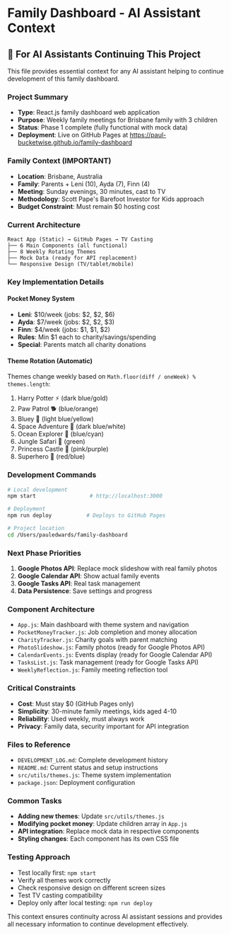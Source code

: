 # Family Dashboard - AI Assistant Context

## 🤖 For AI Assistants Continuing This Project

This file provides essential context for any AI assistant helping to continue development of this family dashboard.

### Project Summary
- **Type**: React.js family dashboard web application
- **Purpose**: Weekly family meetings for Brisbane family with 3 children
- **Status**: Phase 1 complete (fully functional with mock data)
- **Deployment**: Live on GitHub Pages at https://paul-bucketwise.github.io/family-dashboard

### Family Context (IMPORTANT)
- **Location**: Brisbane, Australia
- **Family**: Parents + Leni (10), Ayda (7), Finn (4)
- **Meeting**: Sunday evenings, 30 minutes, cast to TV
- **Methodology**: Scott Pape's Barefoot Investor for Kids approach
- **Budget Constraint**: Must remain $0 hosting cost

### Current Architecture
```
React App (Static) → GitHub Pages → TV Casting
├── 6 Main Components (all functional)
├── 8 Weekly Rotating Themes
├── Mock Data (ready for API replacement)
└── Responsive Design (TV/tablet/mobile)
```

### Key Implementation Details

#### Pocket Money System
- **Leni**: $10/week (jobs: $2, $2, $6)
- **Ayda**: $7/week (jobs: $2, $2, $3)
- **Finn**: $4/week (jobs: $1, $1, $2)
- **Rules**: Min $1 each to charity/savings/spending
- **Special**: Parents match all charity donations

#### Theme Rotation (Automatic)
Themes change weekly based on `Math.floor(diff / oneWeek) % themes.length`:
1. Harry Potter ⚡ (dark blue/gold)
2. Paw Patrol 🐕 (blue/orange)  
3. Bluey 🐶 (light blue/yellow)
4. Space Adventure 🚀 (dark blue/white)
5. Ocean Explorer 🌊 (blue/cyan)
6. Jungle Safari 🦁 (green)
7. Princess Castle 👑 (pink/purple)
8. Superhero 🦸 (red/blue)

### Development Commands
```bash
# Local development
npm start                 # http://localhost:3000

# Deployment  
npm run deploy           # Deploys to GitHub Pages

# Project location
cd /Users/pauledwards/family-dashboard
```

### Next Phase Priorities
1. **Google Photos API**: Replace mock slideshow with real family photos
2. **Google Calendar API**: Show actual family events
3. **Google Tasks API**: Real task management
4. **Data Persistence**: Save settings and progress

### Component Architecture
- `App.js`: Main dashboard with theme system and navigation
- `PocketMoneyTracker.js`: Job completion and money allocation
- `CharityTracker.js`: Charity goals with parent matching
- `PhotoSlideshow.js`: Family photos (ready for Google Photos API)
- `CalendarEvents.js`: Events display (ready for Google Calendar API)
- `TasksList.js`: Task management (ready for Google Tasks API)
- `WeeklyReflection.js`: Family meeting reflection tool

### Critical Constraints
- **Cost**: Must stay $0 (GitHub Pages only)
- **Simplicity**: 30-minute family meetings, kids aged 4-10
- **Reliability**: Used weekly, must always work
- **Privacy**: Family data, security important for API integration

### Files to Reference
- `DEVELOPMENT_LOG.md`: Complete development history
- `README.md`: Current status and setup instructions
- `src/utils/themes.js`: Theme system implementation
- `package.json`: Deployment configuration

### Common Tasks
- **Adding new themes**: Update `src/utils/themes.js`
- **Modifying pocket money**: Update children array in `App.js`
- **API integration**: Replace mock data in respective components
- **Styling changes**: Each component has its own CSS file

### Testing Approach
- Test locally first: `npm start`
- Verify all themes work correctly
- Check responsive design on different screen sizes
- Test TV casting compatibility
- Deploy only after local testing: `npm run deploy`

This context ensures continuity across AI assistant sessions and provides all necessary information to continue development effectively.
